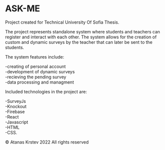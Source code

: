 # ASK-ME

Project created for Technical University Of Sofia Thesis.

The project represents standalone system where students and teachers can register and interact with each other.
The system allows for the creation of custom and dynamic surveys by the teacher that can later be sent to the students.

The system features include:

-creating of personal account</br>
-development of dynamic surveys</br>
-recieving the pending survey</br>
-data processing and managment</br>

Included technologies in the project are:

-SurveyJs</br>
-Knockout</br>
-Firebase</br>
-React</br>
-Javascript</br>
-HTML</br>
-CSS.

© Atanas Krstev 2022 All rights reserved

